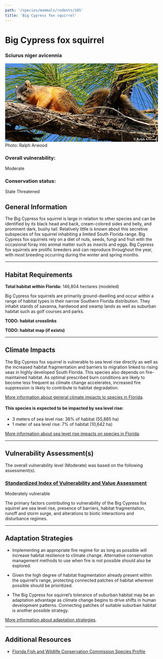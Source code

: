 ```yaml
---
path: '/species/mammals/rodents/105'
title: 'Big Cypress fox squirrel'
---
```


# Big Cypress fox squirrel

### Sciurus niger avicennia

<div id="TopSection">

<div class="header-photo"><img src="105.jpg" alt="Photo for Big Cypress fox squirrel"/>
<figcaption>Photo: Ralph Arwood</figcaption></div>

<div>

### Overall vulnerability:

<div class="vulnerability vulnerability-moderate">Moderate</div>

### Conservation status:

State Threatened

</div>
</div>

## General Information

The Big Cypress fox squirrel is large in relation to other species and can be identified by its black head and back, cream-colored sides and belly, and prominent dark, bushy tail.  Relatively little is known about this secretive subspecies of fox squirrel inhabiting a limited South Florida range.  Big Cypress fox squirrels rely on a diet of nuts, seeds, fungi and fruit with the occasional foray into animal matter such as insects and eggs. Big Cypress fox squirrels are prolific breeders and can reproduce throughout the year, with most breeding occurring during the winter and spring months.

<hr />

## Habitat Requirements

**Total habitat within Florida:** 146,804 hectares (modeled)

Big Cypress fox squirrels are primarily ground-dwelling and occur within a range of habitat types in their narrow Southern Florida distribution.  They inhabit stands of savanna, hardwood and swamp lands as well as suburban habitat such as golf courses and parks.

**TODO: habitat crosslinks**

**TODO: habitat map (if exists)**

<hr />

## Climate Impacts

The Big Cypress fox squirrel is vulnerable to sea level rise directly as well as the increased habitat fragmentation and barriers to migration linked to rising seas in highly developed South Florida.  This species also depends on fire-maintained habitat.  As optimal prescribed burn conditions are likely to become less frequent as climate change accelerates, increased fire suppression is likely to contribute to habitat degradation.

[More information about general climate impacts to species in Florida](/impacts/species).


#### This species is expected to be impacted by sea level rise:

- 3 meters of sea level rise: 38% of habitat (55,885 ha)
- 1 meter of sea level rise: 7% of habitat (10,642 ha)

[More information about sea level rise impacts on species in Florida](/impacts/species/slr).
    

<hr />

## Vulnerability Assessment(s)

The overall vulnerability level (Moderate) was based on the following assessment(s).
#### 
<div class="vulnerability-header">
<h3><a href="/impacts/vulnerability/sivva/species">Standardized Index of Vulnerability and Value Assessment</a></h3>
<div class="vulnerability vulnerability-moderate">Moderately vulnerable</div>
</div> 

The primary factors contributing to vulnerability of the Big Cypress fox squirrel are sea level rise, presence of barriers, habitat fragmentation, runoff and storm surge, and alterations to biotic interactions and disturbance regimes.


<hr />

## Adaptation Strategies

- Implementing an appropriate fire regime for as long as possible will increase habitat resilience to climate change.  Alternative conservation management methods to use when fire is not possible should also be explored.

- Given the high degree of habitat fragmentation already present within the squirrel’s range, protecting connected patches of habitat wherever possible should be prioritized.

- The Big Cypress fox squirrel’s tolerance of suburban habitat may be an adaptation advantage as climate change begins to drive shifts in human development patterns.  Connecting patches of suitable suburban habitat is another possible strategy.

[More information about adaptation strategies](/strategies).

<hr />


## Additional Resources

- [Florida Fish and Wildlife Conservation Commission Species Profile](https://myfwc.com/wildlifehabitats/profiles/mammals/land/big-cypress-fox-squirrel/)
